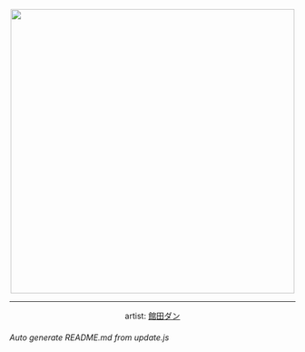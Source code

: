 
<p align="center">
  <img width="500" src="https://nekos.best/api/v2/neko/0207.png">
  <hr/>
  <center>
    artist: <a href="https://twitter.com/done_kanda/status/1323188100667904002">館田ダン</a>
  </center>
</p>


###### Auto generate README.md from update.js

